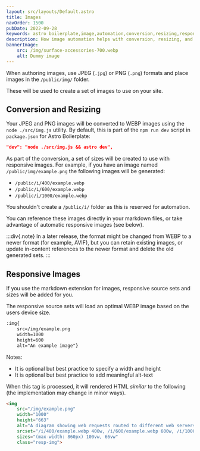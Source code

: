 ```yaml
---
layout: src/layouts/Default.astro
title: Images
navOrder: 1500
pubDate: 2022-09-28
keywords: astro boilerplate,image,automation,conversion,resizing,responsive
description: How image automation helps with conversion, resizing, and responsive images.
bannerImage:
    src: /img/surface-accessories-700.webp
    alt: Dummy image
---
```


When authoring images, use JPEG (`.jpg`) or PNG (`.png`) formats and place images in the `/public/img/` folder.

These will be used to create a set of images to use on your site.

## Conversion and Resizing

Your JPEG and PNG images will be converted to WEBP images using the `node ./src/img.js` utility. By default, this is part of the `npm run dev` script in `package.json` for Astro Boilerplate:

```json
"dev": "node ./src/img.js && astro dev",
```

As part of the conversion, a set of sizes will be created to use with responsive images. For example, if you have an image named `/public/img/example.png` the following images will be generated:

- `/public/i/400/example.webp`
- `/public/i/600/example.webp`
- `/public/i/1000/example.webp`

You shouldn't create a `/public/i/` folder as this is reserved for automation.

You can reference these images directly in your markdown files, or take advantage of automatic responsive images (see below).

:::div{.note}
In a later release, the format might be changed from WEBP to a newer format (for example, AVIF), but you can retain existing images, or update in-content references to the newer format and delete the old generated sets.
:::

## Responsive Images

If you use the markdown extension for images, responsive source sets and sizes will be added for you.

The responsive source sets will load an optimal WEBP image based on the users device size.

```markdown
:img{
    src=/img/example.png
    width=1000
    height=600
    alt="An example image"}
```

Notes:
- It is optional but best practice to specify a width and height
- It is optional but best practice to add meaningful alt-text

When this tag is processed, it will rendered HTML *similar* to the following (the implementation may change in minor ways).

```html
<img
    src="/img/example.png"
    width="1000"
    height="663"
    alt="A diagram showing web requests routed to different web servers"
    srcset="/i/400/example.webp 400w, /i/600/example.webp 600w, /i/1000/example.webp, 1000w"
    sizes="(max-width: 860px) 100vw, 66vw"
    class="resp-img">
```